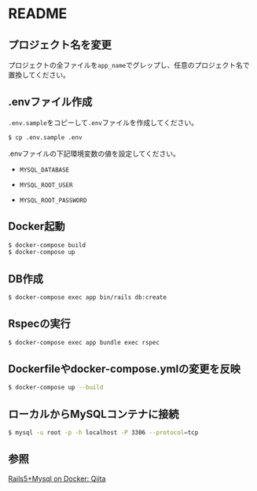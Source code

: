 # README

## プロジェクト名を変更

プロジェクトの全ファイルを`app_name`でグレップし、任意のプロジェクト名で置換してください。

## .envファイル作成

`.env.sample`をコピーして`.env`ファイルを作成してください。

```bash
$ cp .env.sample .env
```

.envファイルの下記環境変数の値を設定してください。

- `MYSQL_DATABASE`

- `MYSQL_ROOT_USER`

- `MYSQL_ROOT_PASSWORD`

## Docker起動

```bash
$ docker-compose build
$ docker-compose up
```

## DB作成

```bash
$ docker-compose exec app bin/rails db:create
```

## Rspecの実行

```bash
$ docker-compose exec app bundle exec rspec
```

## Dockerfileやdocker-compose.ymlの変更を反映

```bash
$ docker-compose up --build
```

## ローカルからMySQLコンテナに接続

```bash
$ mysql -u root -p -h localhost -P 3306 --protocol=tcp
```

## 参照

[Rails5+Mysql on Docker: Qiita](https://qiita.com/azul915/items/5b7063cbc80192343fc0)
